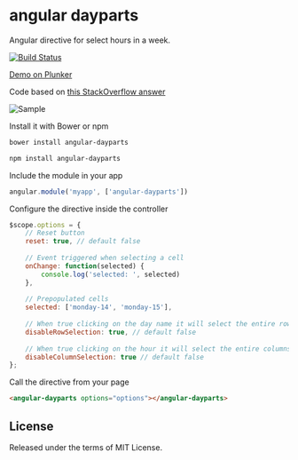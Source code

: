 # angular dayparts

Angular directive for select hours in a week.

[![Build Status](https://travis-ci.org/aol/angular-dayparts.svg?branch=master)](https://travis-ci.org/aol/angular-dayparts)

[Demo on Plunker](https://plnkr.co/edit/4cv36iehAy9xLrS1ijF4?p=preview)

Code based on [this StackOverflow answer](http://stackoverflow.com/questions/23163952/how-do-i-capture-table-td-elements-using-mousedown-dragselect-event)


![Sample](sample.jpg)


Install it with Bower or npm

```bash
bower install angular-dayparts
```
```bash
npm install angular-dayparts
```


Include the module in your app

```javascript
angular.module('myapp', ['angular-dayparts'])
```


Configure the directive inside the controller

```javascript
$scope.options = {
    // Reset button
    reset: true, // default false
    
    // Event triggered when selecting a cell
    onChange: function(selected) {
        console.log('selected: ', selected)
    },
    
    // Prepopulated cells
    selected: ['monday-14', 'monday-15'],
    
    // When true clicking on the day name it will select the entire row
    disableRowSelection: true, // default false
    
    // When true clicking on the hour it will select the entire columns
    disableColumnSelection: true // default false
};
```


Call the directive from your page

```html
<angular-dayparts options="options"></angular-dayparts>
```


## License

Released under the terms of MIT License.

